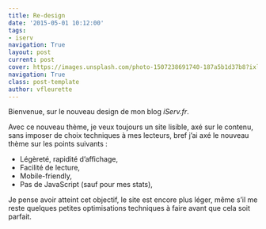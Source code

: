 ```yaml
---
title: Re-design
date: '2015-05-01 10:12:00'
tags:
- iserv
navigation: True
layout: post
current: post
cover: https://images.unsplash.com/photo-1507238691740-187a5b1d37b8?ixlib=rb-0.3.5&q=80&fm=jpg&crop=entropy&cs=tinysrgb&w=1080&fit=max&ixid=eyJhcHBfaWQiOjExNzczfQ&s=a405e432732f0379abb4e791b0a4bb70
navigation: True
class: post-template
author: vfleurette
---
```


Bienvenue, sur le nouveau design de mon blog *iServ.fr*.

Avec ce nouveau thème, je veux toujours un site lisible, axé sur le contenu, sans imposer de choix techniques à mes lecteurs, bref j’ai axé le nouveau thème sur les points suivants :

+ Légèreté, rapidité d’affichage,
+ Facilité de lecture,
+ Mobile-friendly,
+ Pas de JavaScript (sauf pour mes stats),

Je pense avoir atteint cet objectif, le site est encore plus léger, même s’il me reste quelques petites optimisations techniques à faire avant que cela soit parfait.